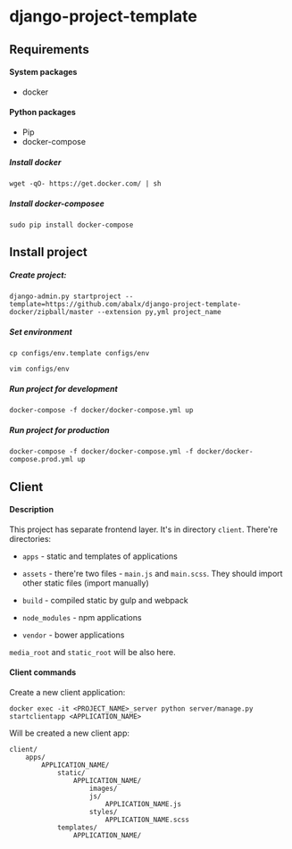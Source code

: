 # django-project-template

## Requirements

#### System packages
* docker

#### Python packages
* Pip
* docker-compose

##### Install docker

`wget -qO- https://get.docker.com/ | sh`

##### Install docker-composee

`sudo pip install docker-compose`

## Install project

##### Create project:

    django-admin.py startproject --template=https://github.com/abalx/django-project-template-docker/zipball/master --extension py,yml project_name
    
##### Set environment

`cp configs/env.template configs/env`

`vim configs/env`
    
##### Run project for development

`docker-compose -f docker/docker-compose.yml up`

##### Run project for production

`docker-compose -f docker/docker-compose.yml -f docker/docker-compose.prod.yml up`

## Client
#### Description

This project has separate frontend layer. It's in directory `client`.
There're directories:

* `apps` - static and templates of applications

* `assets` - there're two files - `main.js` and `main.scss`. They should import other static files (import manually)

* `build` - compiled static by gulp and webpack

* `node_modules` - npm applications

* `vendor` - bower applications

`media_root` and `static_root` will be also here.

#### Client commands

Create a new client application:

    docker exec -it <PROJECT_NAME>_server python server/manage.py startclientapp <APPLICATION_NAME>

Will be created a new client app:

    client/
        apps/
            APPLICATION_NAME/
                static/
                    APPLICATION_NAME/
                        images/
                        js/
                            APPLICATION_NAME.js
                        styles/
                            APPLICATION_NAME.scss
                templates/
                    APPLICATION_NAME/
